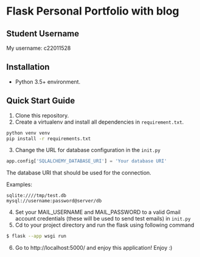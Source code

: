 # Flask Personal Portfolio with blog



## Student Username

My username: c22011528

## Installation
- Python 3.5+ environment.

## Quick Start Guide
1. Clone this repository.
2. Create a virtualenv and install all dependencies in `requirement.txt`. 
```bash
python venv venv 
pip install -r requirements.txt
```
3. Change the URL for database configuration in the `init.py`
```python
app.config['SQLALCHEMY_DATABASE_URI'] = 'Your database URI'
```
The database URI that should be used for the connection. 

Examples:
```
sqlite:////tmp/test.db
mysql://username:password@server/db
```

4. Set your MAIL_USERNAME and MAIL_PASSWORD to a valid Gmail account credentials (these will be used to send test emails) in `init.py`
5. Cd to your project directory and run the flask using following command 
```bash
$ flask --app wsgi run
```
6. Go to http://localhost:5000/ and enjoy this application! Enjoy :)


